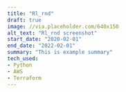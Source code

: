 ```yaml
---
title: "Rl_rnd"
draft: true
image: //via.placeholder.com/640x150
alt_text: "Rl_rnd screenshot"
start_date: "2020-02-01"
end_date: "2022-02-01"
summary: "This is example summary"
tech_used:
- Python
- AWS
- Terraform
---
```

